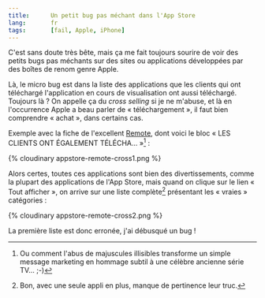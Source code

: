 ```yaml
---
title:      Un petit bug pas méchant dans l'App Store
lang:       fr
tags:       [fail, Apple, iPhone]
---
```


C'est sans doute très bête, mais ça me fait toujours sourire de voir des petits bugs pas méchants sur des sites ou applications développées par des boîtes de renom genre Apple.


Là, le micro bug est dans la liste des applications que les clients qui ont téléchargé l'application en cours de visualisation ont aussi téléchargé. Toujours là ? On appelle ça du *cross selling* si je ne m'abuse, et là en l'occurrence Apple a beau parler de « téléchargement », il faut bien comprendre « achat », dans certains cas.

Exemple avec la fiche de l'excellent [Remote](http://www.happy-iphone.com/applications/musique/remote-pour-piloter-itunes-et-apple-tv-depuis-un-iphone), dont voici le bloc « LES CLIENTS ONT ÉGALEMENT TÉLÉCHA... »[^1] :

{% cloudinary appstore-remote-cross1.png %}


Alors certes, toutes ces applications sont bien des divertissements, comme la plupart des applications de l'App Store, mais quand on clique sur le lien « Tout afficher », on arrive sur une liste complète[^2] présentant les « vraies » catégories :

{% cloudinary appstore-remote-cross2.png %}


La première liste est donc erronée, j'ai débusqué un bug !


[^1]: Ou comment l'abus de majuscules illisibles transforme un simple message marketing en hommage subtil à une célèbre ancienne série TV... ;-)

[^2]: Bon, avec une seule appli en plus, manque de pertinence leur truc.
